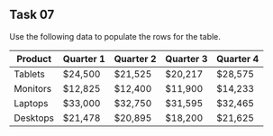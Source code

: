 ## Task 07
Use the following data to populate the rows for the table.


<table>
  <thead>
    <tr>
      <th>Product</th>
      <th>Quarter 1</th>
      <th>Quarter 2</th>
      <th>Quarter 3</th>
      <th>Quarter 4</th>
    </tr>
  </thead>
  <tbody>
    <tr>
      <td>Tablets</td>
      <td>$24,500</td>
      <td>$21,525</td>
      <td>$20,217</td>
      <td>$28,575</td>
    </tr>
    <tr>
      <td>Monitors</td>
      <td>$12,825</td>
      <td>$12,400</td>
      <td>$11,900</td>
      <td>$14,233</td>
    </tr>
    <tr>
      <td>Laptops</td>
      <td>$33,000</td>
      <td>$32,750</td>
      <td>$31,595</td>
      <td>$32,465</td>
    </tr>
    <tr>
      <td>Desktops</td>
      <td>$21,478</td>
      <td>$20,895</td>
      <td>$18,200</td>
      <td>$21,625</td>
    </tr>
  </tbody>
</table>


